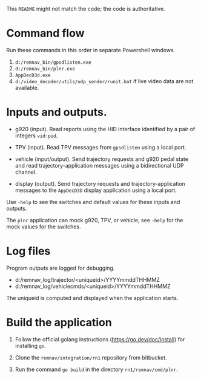 This `README` might not match the code; the code is authoritative.

# Command flow

Run these commands in this order in separate Powershell windows.

1. `d:/remnav_bin/gpsdlisten.exe`
2. `d:/remnav_bin/plnr.exe`
3. `AppDecD3d.exe`
4. `d:/video_decoder/utils/udp_sender/runit.bat` if live video data
   are not available.

# Inputs and outputs.

* g920 (input).  Read reports using the HID interface identified by a
  pair of integers `vid:pid`.

* TPV (input).  Read TPV messages from `gpsdlisten` using a local port.

* vehicle (input/output).  Send trajectory requests and g920 pedal state
  and read trajectory-application messages using a bidirectional UDP
  channel.

* display (output).  Send trajectory requests and
  trajectory-application messages to the `AppDecD3D`
  display application using a local port.

Use `-help` to see the switches and default values for these inputs
and outputs.

The `plnr` application can mock g920, TPV, or vehicle; see `-help` for
the mock values for the switches.

# Log files

Program outputs are logged for debugging.

* d:/remnav_log/trajector/\<uniqueid\>/YYYYmmddTHHMMZ
* d:/remnav_log/vehiclecmds/\<uniqueid\>/YYYYmmddTHHMMZ

The uniqueid is computed and displayed when the application starts.

# Build the application

1. Follow the official golang instructions (https://go.dev/doc/install) for installing `go`.

2. Clone the `remnav/integration/rn1` repository from bitbucket.

3. Run the command `go build` in the directory `rn1/remnav/cmd/plnr`.

